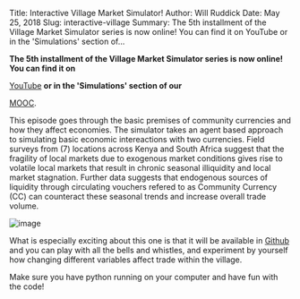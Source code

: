 Title: Interactive Village Market Simulator!
Author: Will Ruddick
Date: May 25, 2018
Slug: interactive-village
Summary: The 5th installment of the Village Market Simulator series is now online! You can find it on YouTube or in the 'Simulations' section of...

**The 5th installment of the Village Market Simulator series is now
online! You can find it on**

[YouTube](http://www.youtube.com/watch?v=AyYkJsFGjHg) **or in the
'Simulations' section of our**

[MOOC](http://www.grassrootseconomics.org/mooc).

This episode goes through the basic premises of community currencies and
how they affect economies. The simulator takes an agent based approach
to simulating basic economic intereactions with two currencies. Field
surveys from (7) locations across Kenya and South Africa suggest that
the fragility of local markets due to exogenous market conditions gives
rise to volatile local markets that result in chronic seasonal
illiquidity and local market stagnation. Further data suggests that
endogenous sources of liquidity through circulating vouchers refered to
as Community Currency (CC) can counteract these seasonal trends and
increase overall trade volume.

![image](/images/blog/interactive-village1.webp)

What is especially exciting about this one is that it will be available
in [Github](http://github.com/GrassrootsEconomics/vms) and you can play
with all the bells and whistles, and experiment by yourself how changing
different variables affect trade within the village.

Make sure you have python running on your computer and have fun with the
code!
